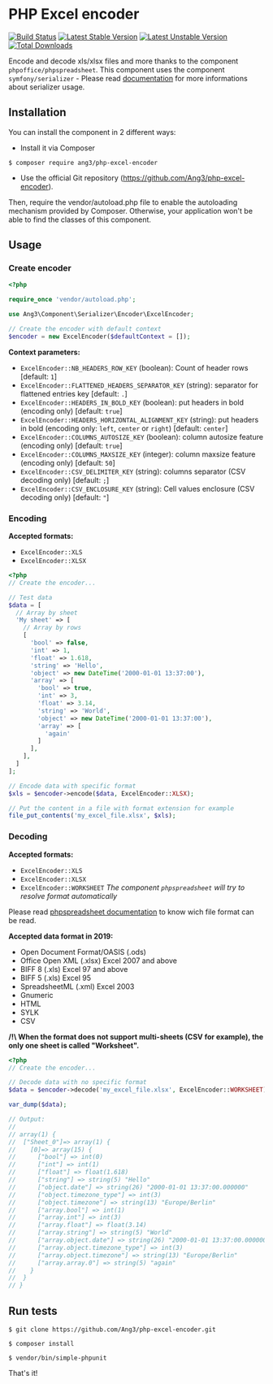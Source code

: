 # PHP Excel encoder

[![Build Status](https://travis-ci.org/Ang3/php-excel-encoder.svg?branch=master)](https://travis-ci.org/Ang3/php-excel-encoder) [![Latest Stable Version](https://poser.pugx.org/ang3/php-excel-encoder/v/stable)](https://packagist.org/packages/ang3/php-excel-encoder) [![Latest Unstable Version](https://poser.pugx.org/ang3/php-excel-encoder/v/unstable)](https://packagist.org/packages/ang3/php-excel-encoder) [![Total Downloads](https://poser.pugx.org/ang3/php-excel-encoder/downloads)](https://packagist.org/packages/ang3/php-excel-encoder)

Encode and decode xls/xlsx files and more thanks to the component ```phpoffice/phpspreadsheet```. This component uses the component ```symfony/serializer``` - Please read [documentation](https://symfony.com/doc/current/components/serializer.html) for more informations about serializer usage.

## Installation

You can install the component in 2 different ways:

- Install it via Composer
```
$ composer require ang3/php-excel-encoder
```

- Use the official Git repository (https://github.com/Ang3/php-excel-encoder).

Then, require the vendor/autoload.php file to enable the autoloading mechanism provided by Composer. 
Otherwise, your application won't be able to find the classes of this component.

## Usage

### Create encoder

```php
<?php

require_once 'vendor/autoload.php';

use Ang3\Component\Serializer\Encoder\ExcelEncoder;

// Create the encoder with default context
$encoder = new ExcelEncoder($defaultContext = []);
```

**Context parameters:**
- ```ExcelEncoder::NB_HEADERS_ROW_KEY``` (boolean): Count of header rows [default: ```1```]
- ```ExcelEncoder::FLATTENED_HEADERS_SEPARATOR_KEY``` (string): separator for flattened entries key [default: ```.```]
- ```ExcelEncoder::HEADERS_IN_BOLD_KEY``` (boolean): put headers in bold (encoding only) [default: ```true```]
- ```ExcelEncoder::HEADERS_HORIZONTAL_ALIGNMENT_KEY``` (string): put headers in bold (encoding only: ```left```, ```center``` or ```right```) [default: ```center```]
- ```ExcelEncoder::COLUMNS_AUTOSIZE_KEY``` (boolean): column autosize feature (encoding only) [default: ```true```]
- ```ExcelEncoder::COLUMNS_MAXSIZE_KEY``` (integer): column maxsize feature (encoding only) [default: ```50```]
- ```ExcelEncoder::CSV_DELIMITER_KEY``` (string): columns separator (CSV decoding only) [default: ```;```]
- ```ExcelEncoder::CSV_ENCLOSURE_KEY``` (string): Cell values enclosure (CSV decoding only) [default: ```"```]

### Encoding

**Accepted formats:**
- ```ExcelEncoder::XLS```
- ```ExcelEncoder::XLSX```

```php
<?php
// Create the encoder...

// Test data
$data = [
  // Array by sheet
  'My sheet' => [
    // Array by rows
    [
      'bool' => false,
      'int' => 1,
      'float' => 1.618,
      'string' => 'Hello',
      'object' => new DateTime('2000-01-01 13:37:00'),
      'array' => [
        'bool' => true,
        'int' => 3,
        'float' => 3.14,
        'string' => 'World',
        'object' => new DateTime('2000-01-01 13:37:00'),
        'array' => [
          'again'
        ]
      ],
    ],
  ]
];

// Encode data with specific format
$xls = $encoder->encode($data, ExcelEncoder::XLSX);

// Put the content in a file with format extension for example
file_put_contents('my_excel_file.xlsx', $xls);
```

### Decoding

**Accepted formats:**
- ```ExcelEncoder::XLS```
- ```ExcelEncoder::XLSX```
- ```ExcelEncoder::WORKSHEET``` *The component ```phpspreadsheet``` will try to resolve format automatically*

Please read [phpspreadsheet documentation](https://phpspreadsheet.readthedocs.io/en/latest/) to know wich file format can be read.

**Accepted data format in 2019:**
- Open Document Format/OASIS (.ods)
- Office Open XML (.xlsx) Excel 2007 and above
- BIFF 8 (.xls) Excel 97 and above
- BIFF 5 (.xls) Excel 95
- SpreadsheetML (.xml) Excel 2003
- Gnumeric
- HTML
- SYLK
- CSV

**/!\ When the format does not support multi-sheets (CSV for example), the only one sheet is called "Worksheet".**

```php
<?php
// Create the encoder...

// Decode data with no specific format
$data = $encoder->decode('my_excel_file.xlsx', ExcelEncoder::WORKSHEET);

var_dump($data);

// Output:
// 
// array(1) {
//  ["Sheet_0"]=> array(1) {
//    [0]=> array(15) {
//      ["bool"] => int(0)
//      ["int"] => int(1)
//      ["float"] => float(1.618)
//      ["string"] => string(5) "Hello"
//      ["object.date"] => string(26) "2000-01-01 13:37:00.000000"
//      ["object.timezone_type"] => int(3)
//      ["object.timezone"] => string(13) "Europe/Berlin"
//      ["array.bool"] => int(1)
//      ["array.int"] => int(3)
//      ["array.float"] => float(3.14)
//      ["array.string"] => string(5) "World"
//      ["array.object.date"] => string(26) "2000-01-01 13:37:00.000000"
//      ["array.object.timezone_type"] => int(3)
//      ["array.object.timezone"] => string(13) "Europe/Berlin"
//      ["array.array.0"] => string(5) "again"
//    }
//  }
// }

```

## Run tests

```$ git clone https://github.com/Ang3/php-excel-encoder.git```

```$ composer install```

```$ vendor/bin/simple-phpunit```

That's it!